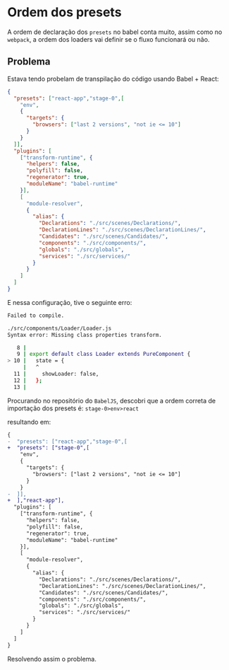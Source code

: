 # Ordem dos presets

A ordem de declaração dos `presets` no babel conta muito, assim como no `webpack`, a ordem dos loaders vai definir se o fluxo funcionará ou não.

## Problema
Estava tendo probelam de transpilação do código usando Babel + React:

```json
{
  "presets": ["react-app","stage-0",[
    "env",
    {
      "targets": {
        "browsers": ["last 2 versions", "not ie <= 10"]
      }
    }
  ]],
  "plugins": [
    ["transform-runtime", {
      "helpers": false,
      "polyfill": false,
      "regenerator": true,
      "moduleName": "babel-runtime"
    }],
    [
      "module-resolver",
      {
        "alias": {
          "Declarations": "./src/scenes/Declarations/",
          "DeclarationLines": "./src/scenes/DeclarationLines/",
          "Candidates": "./src/scenes/Candidates/",
          "components": "./src/components/",
          "globals": "./src/globals",
          "services": "./src/services/"
        }
      }
    ]
  ]
}
```

E nessa configuração, tive o seguinte erro:

```bash
Failed to compile.

./src/components/Loader/Loader.js
Syntax error: Missing class properties transform.

   8 |
   9 | export default class Loader extends PureComponent {
> 10 |   state = {
     |   ^
  11 |     showLoader: false,
  12 |   };
  13 |
```

Procurando no repositório do `BabelJS`, descobri que a ordem correta de importação dos presets é: `stage-0>env>react`

resultando em:

```diff
{
-  "presets": ["react-app","stage-0",[
+  "presets": ["stage-0",[
    "env",
    {
      "targets": {
        "browsers": ["last 2 versions", "not ie <= 10"]
      }
    }
-  ]],  
+  ],"react-app"],
  "plugins": [
    ["transform-runtime", {
      "helpers": false,
      "polyfill": false,
      "regenerator": true,
      "moduleName": "babel-runtime"
    }],
    [
      "module-resolver",
      {
        "alias": {
          "Declarations": "./src/scenes/Declarations/",
          "DeclarationLines": "./src/scenes/DeclarationLines/",
          "Candidates": "./src/scenes/Candidates/",
          "components": "./src/components/",
          "globals": "./src/globals",
          "services": "./src/services/"
        }
      }
    ]
  ]
}

```

Resolvendo assim o problema.

